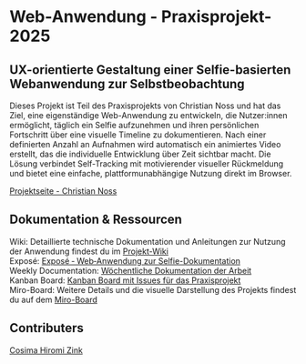 # Web-Anwendung - Praxisprojekt-2025
## UX-orientierte Gestaltung einer Selfie-basierten Webanwendung zur Selbstbeobachtung

Dieses Projekt ist Teil des Praxisprojekts von Christian Noss und hat das Ziel, eine eigenständige Web-Anwendung zu entwickeln, die Nutzer:innen ermöglicht, täglich ein Selfie aufzunehmen und ihren persönlichen Fortschritt über eine visuelle Timeline zu dokumentieren. Nach einer definierten Anzahl an Aufnahmen wird automatisch ein animiertes Video erstellt, das die individuelle Entwicklung über Zeit sichtbar macht. Die Lösung verbindet Self-Tracking mit motivierender visueller Rückmeldung und bietet eine einfache, plattformunabhängige Nutzung direkt im Browser. <br>

[Projektseite - Christian Noss](https://cnoss.github.io/thesis/) <br>

## Dokumentation & Ressourcen

Wiki: Detaillierte technische Dokumentation und Anleitungen zur Nutzung der Anwendung findest du im [Projekt-Wiki](https://github.com/cosimazink/praxisprojekt-2025/wiki) <br>
Exposé: [Exposé ‐ Web‐Anwendung zur Selfie-Dokumentation](https://github.com/cosimazink/praxisprojekt-2025/wiki/Exposé) <br>
Weekly Documentation: [Wöchentliche Dokumentation der Arbeit](https://github.com/cosimazink/praxisprojekt-2025/wiki/Weekly-Documentation) <br>
Kanban Board: [Kanban Board mit Issues für das Praxisprojekt](https://github.com/users/cosimazink/projects/1) <br>
Miro-Board: Weitere Details und die visuelle Darstellung des Projekts findest du auf dem [Miro-Board](https://miro.com/app/board/uXjVIGOgDeY=/) 

## Contributers
[Cosima Hiromi Zink](https://github.com/cosimazink)
